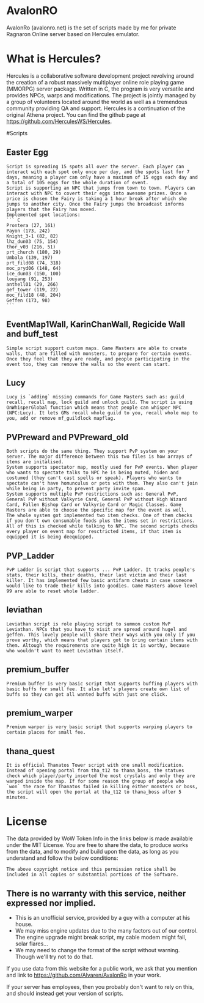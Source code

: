 AvalonRO
=======================
AvalonRo (avalonro.net) is the set of scripts made by me for private Ragnaron Online server based on Hercules emulator.

# What is Hercules?
Hercules is a collaborative software development project revolving around the creation of a robust massively multiplayer online role playing game (MMORPG) server package. Written in C, the program is very versatile and provides NPCs, warps and modifications. The project is jointly managed by a group of volunteers located around the world as well as a tremendous community providing QA and support. Hercules is a continuation of the original Athena project. You can find the github page at https://github.com/HerculesWS/Hercules.

#Scripts

## Easter Egg
	Script is spreading 15 spots all over the server. Each player can interact with each spot only once per day, and the spots last for 7 days, meaning a player can only have a maximum of 15 eggs each day and a total of 105 eggs for the whole duration of event.
	Script is supporting an NPC that jumps from town to town. Players can interact with NPC to covert their eggs into awesome prizes. Once a price is chosen the Fairy is taking a 1 hour break after which she jumps to another city. Once the Fairy jumps the broadcast informs players that the Fairy has moved. 
	Implemented spot locations:
	``` C
	Prontera (27, 161)
	Payon (173, 242)
	Knight_3-1 (82, 82)	
	lhz_dun03 (75, 154)
	thor_v03 (216, 51)
	prt_church (180, 29)
	Umbala (139, 197)
	prt_fild08 (74, 318)
	moc_pryd06 (148, 64)
	ice_dun03 (150, 100)
	louyang (91, 253)
	anthell01 (29, 266)
	gef_tower (119, 22)
	moc_fild18 (48, 204)
	Geffen (173, 98)
	```

## EventMap1Wall, KarinChanWall, Regicide Wall and buff_test
	Simple script support custom maps. Game Masters are able to create walls, that are filled with monsters, to prepare for certain events. Once they feel that they are ready, and people participating in the event too, they can remove the walls so the event can start.

## Lucy
	Lucy is `adding` missing commands for Game Masters such as: guild recall, recall map, lock guild and unlock guild. The script is using OnWhisperGlobal function which means that people can whisper NPC (NPC:Lucy). It lets GMs recall whole guild to you, recall whole map to you, add or remove mf_guildlock mapflag.

## PVPreward and PVPreward_old
	Both scripts do the same thing. They support PvP system on your server. The major difference between this two files is how arrays of items are initalised.
	System supports spectator map, mostly used for PvP events. When player who wants to spectate talks to NPC he is being muted, hiden and costumed (they can't cast spells or speak). Players who wants to spectate can't have homunculus or pets with them. They also can't join while being in party, to prevent party invite spam.
	System supports multiple PvP restrictions such as: General PvP, General PvP without Valkyrie Card, General PvP without High Wizard Card, Fallen Bishop Card or Valkyrie Card or Magic Classes. Game Masters are able to choose the specific map for the event as well.
	The whole system got implemented two item checks. One of them checks if you don't own consumable foods plus the items set in restrictions. All of this is checked while talking to NPC. The second scripts checks every player on event map for resctricted items, if that item is equipped it is being deequipped. 
## PVP_Ladder
	PvP Ladder is script that supports ... PvP Ladder. It tracks people's stats, their kills, their deaths, their last victim and their last killer. It has implemented few basic antifarm cheats in case someone would like to trade their kills into goodies. Game Masters above level 99 are able to reset whole ladder.
## leviathan
	Leviathan script is role playing script to summon custom MvP Leviathan. NPCs that you have to visit are spread around hugel and geffen. This lovely people will share their ways with you only if you prove worthy, which means that players got to bring certain items with them. Altough the requirements are quite high it is worthy, because who wouldn't want to meet Leviathan itself.
## premium_buffer
	Premium buffer is very basic script that supports buffing players with basic buffs for small fee. It also let's players create own list of buffs so they can get all wanted buffs with just one click.
## premium_warper
	Premium warper is very basic script that supports warping players to certain places for small fee.
## thana_quest
	It is official Thanatos Tower script with one small modification. Instead of opening portal from tha_t12 to thana_boss, the statues check which player/party inserted the most crystals and only they are warped inside the map. If for some reason the group of people who `won` the race for Thanatos failed in killing either monsters or boss, the script will open the portal at tha_t12 to thana_boss after 5 minutes.

# License
The data provided by WoW Token Info in the links below is made available under the MIT License. You are free to share the data, to produce works from the data, and to modify and build upon the data, as long as you understand and follow the below conditions: 
```
The above copyright notice and this permission notice shall be included in all copies or substantial portions of the Software.
```

## There is no warranty with this service, neither expressed nor implied.
   * This is an unofficial service, provided by a guy with a computer at his house.
   * We may miss engine updates due to the many factors out of our control. The engine upgrade might break script, my cable modem might fail, solar flares...
   * We may need to change the format of the script without warning. Though we'll try not to do that.

If you use data from this website for a public work, we ask that you mention and link to https://github.com/Alvaren/AvalonRo in your work.

If your server has employees, then you probably don't want to rely on this, and should instead get your version of scripts.